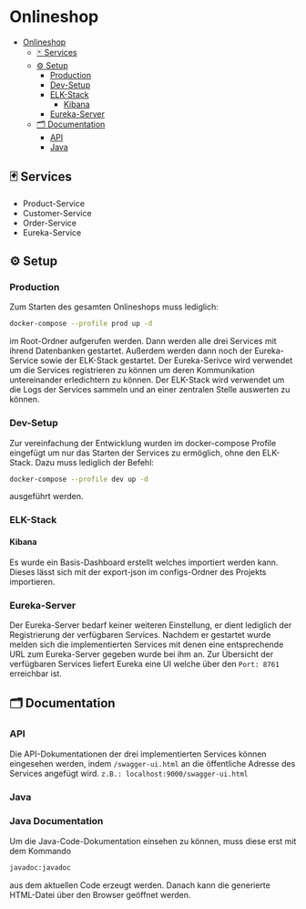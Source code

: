 # Onlineshop

- [Onlineshop](#onlineshop)
  - [🃏 Services](#-services)
  - [⚙️ Setup](#️-setup)
    - [Production](#production)
    - [Dev-Setup](#dev-setup)
    - [ELK-Stack](#elk-stack)
      - [Kibana](#kibana)
    - [Eureka-Server](#eureka-server)
  - [🗂 Documentation](#-documentation)
    - [API](#api)
    - [Java](#java)

## 🃏 Services

-   Product-Service
-   Customer-Service
-   Order-Service
-   Eureka-Service

## ⚙️ Setup

### Production

Zum Starten des gesamten Onlineshops muss lediglich:

```bash
docker-compose --profile prod up -d
```

im Root-Ordner aufgerufen werden. Dann werden alle drei Services mit ihrend Datenbanken gestartet.
Außerdem werden dann noch der Eureka-Service sowie der ELK-Stack gestartet.
Der Eureka-Serivce wird verwendet um die Services registrieren zu können um deren Kommunikation
untereinander erledichtern zu können. Der ELK-Stack wird verwendet um die Logs der Services sammeln
und an einer zentralen Stelle auswerten zu können.

### Dev-Setup

Zur vereinfachung der Entwicklung wurden im docker-compose Profile eingefügt um nur das Starten der Services
zu ermöglich, ohne den ELK-Stack. Dazu muss lediglich der Befehl:

```bash
docker-compose --profile dev up -d
```

ausgeführt werden.

### ELK-Stack

#### Kibana
Es wurde ein Basis-Dashboard erstellt welches importiert werden kann. Dieses lässt sich mit der export-json im
configs-Ordner des Projekts importieren.
### Eureka-Server
Der Eureka-Server bedarf keiner weiteren Einstellung, er dient lediglich der Registrierung der verfügbaren Services.
Nachdem er gestartet wurde melden sich die implementierten Services mit denen eine entsprechende URL zum Eureka-Server
gegeben wurde bei ihm an. Zur Übersicht der verfügbaren Services liefert Eureka eine UI welche über den ``Port: 8761``
erreichbar ist.


## 🗂 Documentation

### API

Die API-Dokumentationen der drei implementierten Services können eingesehen werden, indem ``/swagger-ui.html`` an die
öffentliche Adresse des Services angefügt wird.
`z.B.: localhost:9000/swagger-ui.html`

### Java
### Java Documentation
Um die Java-Code-Dokumentation einsehen zu können, muss diese erst mit dem Kommando

```bash
javadoc:javadoc
```

aus dem aktuellen Code erzeugt werden. Danach kann die generierte HTML-Datei über den Browser geöffnet werden.
